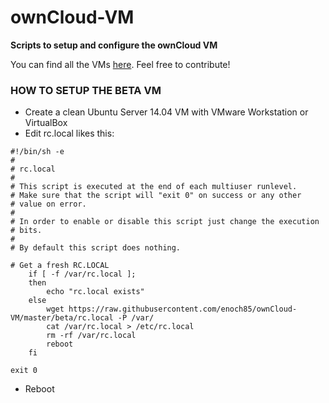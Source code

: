 # ownCloud-VM
**Scripts to setup and configure the ownCloud VM**

You can find all the VMs [here](https://www.techandme.se/pre-configured-owncloud-installaton/). Feel free to contribute!

### HOW TO SETUP THE BETA VM

- Create a clean Ubuntu Server 14.04 VM with VMware Workstation or VirtualBox
- Edit rc.local likes this:

```
#!/bin/sh -e
#
# rc.local
#
# This script is executed at the end of each multiuser runlevel.
# Make sure that the script will "exit 0" on success or any other
# value on error.
#
# In order to enable or disable this script just change the execution
# bits.
#
# By default this script does nothing.

# Get a fresh RC.LOCAL
    if [ -f /var/rc.local ];
    then
        echo "rc.local exists"
    else
        wget https://raw.githubusercontent.com/enoch85/ownCloud-VM/master/beta/rc.local -P /var/
        cat /var/rc.local > /etc/rc.local
        rm -rf /var/rc.local
        reboot
    fi

exit 0
```
- Reboot
